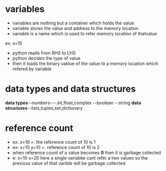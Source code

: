 # variables
- variables are nothing but a container which holds the value 
- variable stores the value and address to the memory location
- variable is a name which is used to refer memory location of thatvalue

ex: x=10
- python reads from RHS to LHS
- python decides the type of value
- then it loads the binary vaklue of the value to a memory location which refered by variable

# data types and data structures
**data types**--numbers---.int,float,complex
               --boolean
               --string
**data structures**--lists,tuples,set,dictionary

# reference count
- ex: x=19    =. the reference count of 10 is 1
- ex: x=10
      y=10     =. reference count of 10 is 2
 - when reference count of a value becomes **0** then it is garbage collected
 - e: x=10
      x=20 
        here a single variabke cant refer a two values so the previous value of that varible will be garbage collected
